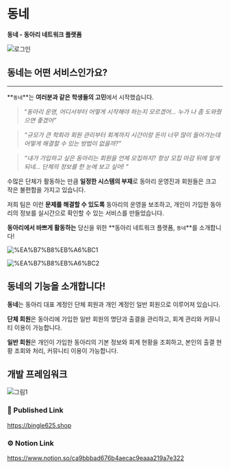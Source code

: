 # 동네

**동네 - 동아리 네트워크 플랫폼**

![로그인](https://user-images.githubusercontent.com/96720326/187247086-8a8af129-7413-4522-99d1-1eaf2a4039cb.jpg)

## 동네는 어떤 서비스인가요?

---

**`동네`**는 **여러분과 같은 학생들의 고민**에서 시작했습니다.

> “*동아리 운영, 어디서부터 어떻게 시작해야 하는지 모르겠어… 누가 나 좀 도와줬으면 좋겠어”*
> 

> *“규모가 큰 학회라 회원 관리부터 회계까지 시간이랑 돈이 너무 많이 들어가는데 어떻게 해결할 수 있는 방법이 없을까?”*
> 

> *“내가 가입하고 싶은 동아리는 회원을 언제 모집하지? 항상 모집 마감 뒤에 알게 되네… 단체의 정보를 한 눈에 보고 싶어! ”*
> 

수많은 단체가 활동하는 만큼 **일정한 시스템의 부재**로 동아리 운영진과 회원들은 크고 작은 불편함을 가지고 있습니다.    

저희 팀은 이런 **문제를 해결할 수 있도록** 동아리의 운영을 보조하고, 개인이 가입한 동아리의 정보를 실시간으로 확인할 수 있는 서비스를 만들었습니다.

**동아리에서 바쁘게 활동하는** 당신을 위한 **동아리 네트워크 플랫폼, `동네`**를 소개합니다!

![%EA%B7%B8%EB%A6%BC1](https://user-images.githubusercontent.com/96720326/187244234-baa73df7-40cf-4c23-94ac-55ce52af71ee.png)

![%EA%B7%B8%EB%A6%BC2](https://user-images.githubusercontent.com/96720326/187244086-7d588044-8b7b-4c19-91ca-b90bd047e6e2.png)

## 동네의 기능을 소개합니다!

**동네**는 동아리 대표 계정인 단체 회원과 개인 계정인 일반 회원으로 이루어져 있습니다.

**단체 회원**은 동아리에 가입한 일반 회원의 명단과 출결을 관리하고, 회계 관리와 커뮤니티 이용이 가능합니다. 

**일반 회원**은 개인이 가입한 동아리의 기본 정보와 회계 현황을 조회하고, 본인의 출결 현황 조회와 처리, 커뮤니티 이용이 가능합니다.

## 개발 프레임워크

![그림1](https://user-images.githubusercontent.com/96720326/187251424-94f2b33b-9488-4404-a5f1-236f0f7c011b.png)

### 📢 Published Link

https://bingle625.shop

### ⚙️ Notion Link

https://www.notion.so/ca9bbbad676b4aecac9eaaa219a7e322
